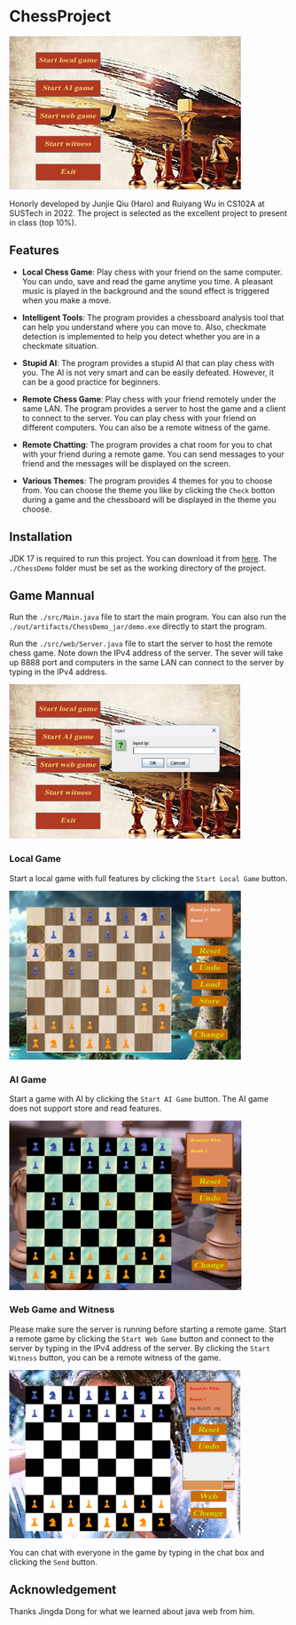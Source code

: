 # ChessProject

<img src="fig/headline.png" alt="alt text" style="zoom: 67%;" />

Honorly developed by Junjie Qiu (Haro) and Ruiyang Wu in CS102A at SUSTech in 2022. The project is selected as the excellent project to present in class (top 10\%). 

## Features

- **Local Chess Game**: Play chess with your friend on the same computer. You can undo, save and read the game anytime you time. A pleasant music is played in the background and the sound effect is triggered when you make a move.

- **Intelligent Tools**: The program provides a chessboard analysis tool that can help you understand where you can move to. Also, checkmate detection is implemented to help you detect whether you are in a checkmate situation.

- **Stupid AI**: The program provides a stupid AI that can play chess with you. The AI is not very smart and can be easily defeated. However, it can be a good practice for beginners.

- **Remote Chess Game**: Play chess with your friend remotely under the same LAN. The program provides a server to host the game and a client to connect to the server. You can play chess with your friend on different computers. You can also be a remote witness of the game.

- **Remote Chatting**: The program provides a chat room for you to chat with your friend during a remote game. You can send messages to your friend and the messages will be displayed on the screen.

- **Various Themes**: The program provides 4 themes for you to choose from. You can choose the theme you like by clicking the `Check` botton during a game and the chessboard will be displayed in the theme you choose.

## Installation

JDK 17 is required to run this project. You can download it from [here](https://www.oracle.com/java/technologies/javase-jdk17-downloads.html). The `./ChessDemo` folder must be set as the working directory of the project.

## Game Mannual

Run the `./src/Main.java` file to start the main program. You can also run the `./out/artifacts/ChessDemo_jar/demo.exe` directly to start the program.

Run the `./src/web/Server.java` file to start the server to host the remote chess game. Note down the IPv4 address of the server. The sever will take up 8888 port and computers in the same LAN can connect to the server by typing in the IPv4 address.

<img src="fig/ip.png" alt="alt text" style="zoom: 67%;" />

### Local Game

Start a local game with full features by clicking the `Start Local Game` button.

<img src="fig/local.png" alt="alt text" style="zoom: 43%;" />

### AI Game

Start a game with AI by clicking the `Start AI Game` button. The AI game does not support store and read features.

<img src="fig/ai.png" alt="alt text" style="zoom: 43%;" />

### Web Game and Witness

Please make sure the server is running before starting a remote game. Start a remote game by clicking the `Start Web Game` button and connect to the server by typing in the IPv4 address of the server. By clicking the `Start Witness` button, you can be a remote witness of the game.

<img src="fig/net.png" alt="alt text" style="zoom: 43%;" />

You can chat with everyone in the game by typing in the chat box and clicking the `Send` button.

## Acknowledgement

Thanks Jingda Dong for what we learned about java web from him.